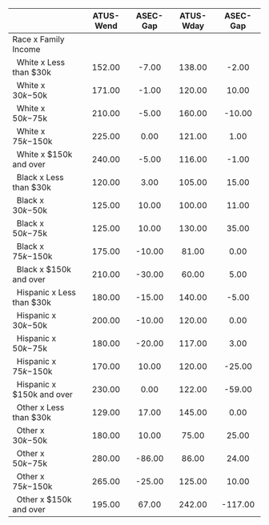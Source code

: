 
|                      |    ATUS-Wend |     ASEC-Gap |    ATUS-Wday |     ASEC-Gap |
| -------------------- | :----------: | :----------: | :----------: | :----------: |
| Race x Family Income |              |              |              |              |
| &nbsp;&nbsp;White x Less than $30k |       152.00 |        -7.00 |       138.00 |        -2.00 |
| &nbsp;&nbsp;White x $30k-$50k |       171.00 |        -1.00 |       120.00 |        10.00 |
| &nbsp;&nbsp;White x $50k-$75k |       210.00 |        -5.00 |       160.00 |       -10.00 |
| &nbsp;&nbsp;White x $75k-$150k |       225.00 |         0.00 |       121.00 |         1.00 |
| &nbsp;&nbsp;White x $150k and over |       240.00 |        -5.00 |       116.00 |        -1.00 |
| &nbsp;&nbsp;Black x Less than $30k |       120.00 |         3.00 |       105.00 |        15.00 |
| &nbsp;&nbsp;Black x $30k-$50k |       125.00 |        10.00 |       100.00 |        11.00 |
| &nbsp;&nbsp;Black x $50k-$75k |       125.00 |        10.00 |       130.00 |        35.00 |
| &nbsp;&nbsp;Black x $75k-$150k |       175.00 |       -10.00 |        81.00 |         0.00 |
| &nbsp;&nbsp;Black x $150k and over |       210.00 |       -30.00 |        60.00 |         5.00 |
| &nbsp;&nbsp;Hispanic x Less than $30k |       180.00 |       -15.00 |       140.00 |        -5.00 |
| &nbsp;&nbsp;Hispanic x $30k-$50k |       200.00 |       -10.00 |       120.00 |         0.00 |
| &nbsp;&nbsp;Hispanic x $50k-$75k |       180.00 |       -20.00 |       117.00 |         3.00 |
| &nbsp;&nbsp;Hispanic x $75k-$150k |       170.00 |        10.00 |       120.00 |       -25.00 |
| &nbsp;&nbsp;Hispanic x $150k and over |       230.00 |         0.00 |       122.00 |       -59.00 |
| &nbsp;&nbsp;Other x Less than $30k |       129.00 |        17.00 |       145.00 |         0.00 |
| &nbsp;&nbsp;Other x $30k-$50k |       180.00 |        10.00 |        75.00 |        25.00 |
| &nbsp;&nbsp;Other x $50k-$75k |       280.00 |       -86.00 |        86.00 |        24.00 |
| &nbsp;&nbsp;Other x $75k-$150k |       265.00 |       -25.00 |       125.00 |        10.00 |
| &nbsp;&nbsp;Other x $150k and over |       195.00 |        67.00 |       242.00 |      -117.00 |

